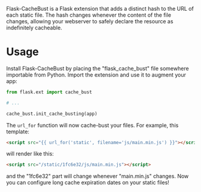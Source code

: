 Flask-CacheBust is a Flask extension that adds a distinct hash to the URL of
each static file. The hash changes whenever the content of the file changes,
allowing your webserver to safely declare the resource as indefinitely
cacheable.

# Usage

Install Flask-CacheBust by placing the "flask_cache_bust" file somewhere
importable from Python. Import the extension and use it to augment your app:

```python
from flask.ext import cache_bust

# ...

cache_bust.init_cache_busting(app)
```

The `url_for` function will now cache-bust your files. For example, this
template:

```html
<script src="{{ url_for('static', filename='js/main.min.js') }}"></script>
```

will render like this:

```html
<script src="/static/1fc6e32/js/main.min.js"></script>
```

and the "1fc6e32" part will change whenever "main.min.js" changes. Now you can
configure long cache expiration dates on your static files!
